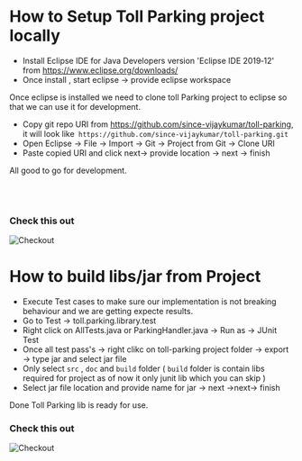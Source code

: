 # How to Setup Toll Parking project locally
- Install Eclipse IDE for Java Developers version 'Eclipse IDE 2019‑12' from https://www.eclipse.org/downloads/
- Once install , start eclipse -> provide eclipse workspace

 Once eclipse is installed we need to clone toll Parking project to eclipse so that we can use it for development.
 - Copy git repo URI from https://github.com/since-vijaykumar/toll-parking, it will look like` https://github.com/since-vijaykumar/toll-parking.git`
 - Open Eclipse -> File -> Import -> Git -> Project from Git -> Clone URI
 - Paste copied URI and click next-> provide location -> next -> finish

All good to go for development.

</BR></BR>
### Check this out
![Checkout](https://github.com/since-vijaykumar/toll-parking/blob/master/toll-parking/gif/Setup.gif)


# How to build libs/jar from Project
- Execute Test cases to make sure our implementation is not breaking behaviour and we are getting expecte results.
- Go to Test -> toll.parking.library.test 
- Right click on AllTests.java or ParkingHandler.java -> Run as -> JUnit Test
- Once all test pass's -> right clikc on toll-parking project folder -> export -> type jar and select jar file
- Only select `src` , `doc` and `build` folder ( `build` folder is contain libs required for project as of now it only junit lib which you can skip )
- Select jar file location and provide name for jar -> next ->next-> finish

Done Toll Parking lib is ready for use.
### Check this out
![Checkout](https://github.com/since-vijaykumar/toll-parking/blob/master/toll-parking/gif/CreateLibs.gif)


